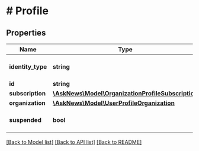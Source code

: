 # # Profile

## Properties

Name | Type | Description | Notes
------------ | ------------- | ------------- | -------------
**identity_type** | **string** |  | [optional] [default to 'organization']
**id** | **string** |  |
**subscription** | [**\AskNews\Model\OrganizationProfileSubscription**](OrganizationProfileSubscription.md) |  |
**organization** | [**\AskNews\Model\UserProfileOrganization**](UserProfileOrganization.md) |  | [optional]
**suspended** | **bool** |  | [optional] [default to false]

[[Back to Model list]](../../README.md#models) [[Back to API list]](../../README.md#endpoints) [[Back to README]](../../README.md)
